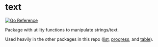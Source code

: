 # text

[![Go Reference](https://pkg.go.dev/badge/github.com/mgb/go-pretty.svg)](https://pkg.go.dev/github.com/mgb/go-pretty/text)

Package with utility functions to manipulate strings/text.

Used heavily in the other packages in this repo ([list](../list),
[progress](../progress), and [table](../table)).